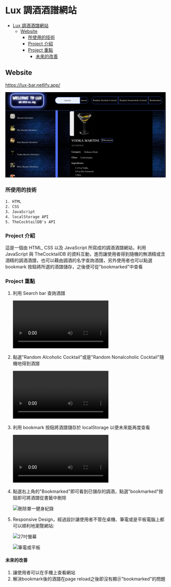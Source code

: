 # Lux 調酒酒譜網站

- [Lux 調酒酒譜網站](#lux-調酒酒譜網站)
  - [Website](#website)
    - [所使用的技術](#所使用的技術)
    - [Project 介紹](#project-介紹)
    - [Project 重點](#project-重點)
      - [未來的改善](#未來的改善)

## Website

<https://lux-bar.netlify.app/>

![Welcome Page](for_readme/lux_bar.png "Welcome Page")

### 所使用的技術

    1. HTML
    2. CSS
    3. JavaScript
    4. localStorage API
    5. TheCocktailDB's API

### Project 介紹

這是一個由 HTML, CSS 以及 JavaScript 所寫成的調酒酒譜網站，利用 JavaScript 與 TheCocktailDB 的資料互動，進而讓使用者得到隨機的無酒精或含酒精的調酒酒譜，也可以藉由調酒的名字查詢酒譜，另外使用者也可以點選 bookmark 按鈕將所選的酒譜儲存，之後便可從"bookmarked"中查看

### Project 重點

1. 利用 Search bar 查詢酒譜

   ![查詢](for_readme/searchBar.mov "查詢")

2. 點選"Random Alcoholic Cocktail"或是"Random Nonalcoholic Cocktail"隨機地得到酒譜

   ![隨機產生酒譜](for_readme/random.mov "隨機產生酒譜")

3. 利用 bookmark 按鈕將酒譜儲存於 localStorage 以便未來能再度查看

   ![加入書籤](for_readme/addTobookmark.mov "加入書籤")

4. 點選右上角的"Bookmarked"即可看到已儲存的調酒，點選"bookmarked"按鈕即可將酒譜從書籤中刪除

   ![刪除單一健身紀錄](for_readme/deleteBookmark.mov'刪除單一健身紀錄')

5. Responsive Design，經過設計讓使用者不管在桌機、筆電或是平板電腦上都可以順利地瀏覽網站:

   ![27吋螢幕](for_readme/27inchScreen.png '刪除單一健身紀錄')

   ![筆電或平板](for_readme/smallerScreen.png '刪除所有健身紀錄')

#### 未來的改善

1. 讓使用者可以在手機上查看網站
2. 解決bookmark後的酒譜在page reload之後即沒有顯示"bookmarked"的問題
